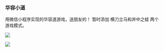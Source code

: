 ### 华容小道

用微信小程序实现的华容道游戏，送朋友的！
暂时添加 横刀立马和井中之蛙 两个游戏模式。

![](http://7xoz39.com1.z0.glb.clouddn.com/gh_6bf5e1d1afed_258.jpg)

![](http://7xoz39.com1.z0.glb.clouddn.com/IMG_1457.PNG)

